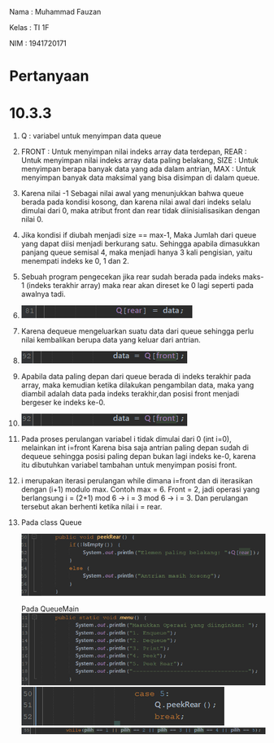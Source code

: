 Nama    : Muhammad Fauzan

Kelas   : TI 1F

NIM     : 1941720171

# Pertanyaan #

# 10.3.3 #

1. Q : variabel untuk menyimpan data queue

2. FRONT : Untuk menyimpan nilai indeks array data terdepan,
REAR : Untuk menyimpan nilai indeks array data paling belakang,
SIZE : Untuk menyimpan berapa banyak data yang ada dalam antrian,
MAX : Untuk menyimpan banyak data maksimal yang bisa disimpan di 
dalam queue.

3. Karena nilai -1 Sebagai nilai awal yang menunjukkan bahwa 
queue berada pada kondisi kosong, dan karena nilai awal dari 
indeks selalu dimulai dari 0, maka atribut front dan 
rear tidak diinisialisasikan dengan nilai 0. 

4. Jika kondisi if diubah menjadi size == max-1,
Maka Jumlah dari queue yang dapat diisi menjadi berkurang satu. 
Sehingga apabila dimasukkan panjang queue semisal 4, maka menjadi 
hanya 3 kali pengisian, yaitu menempati indeks ke 0, 1 dan 2.

5. Sebuah program pengecekan jika rear sudah berada pada indeks 
maks-1 (indeks terakhir array) maka rear akan direset ke 0 lagi 
seperti pada awalnya tadi. 

6. <img src = "5.png">

7. Karena dequeue mengeluarkan suatu data dari queue sehingga 
perlu nilai kembalikan berupa data yang keluar dari antrian. 

8. <img src = "8&9.png">

9. Apabila data paling depan dari queue berada di indeks terakhir 
pada array, maka kemudian ketika dilakukan pengambilan data, maka 
yang diambil adalah data pada indeks terakhir,dan posisi front menjadi bergeser ke indeks ke-0.

10. <img src = "8&9.png">

11.  Pada proses perulangan variabel i tidak dimulai dari 0 (int 
i=0), melainkan int i=front Karena bisa saja antrian paling depan 
sudah di dequeue sehingga posisi paling depan bukan lagi indeks 
ke-0, karena itu dibutuhkan variabel tambahan untuk menyimpan 
posisi front.

12. i merupakan iterasi perulangan while dimana i=front dan di 
iterasikan dengan (i+1) modulo max. Contoh max = 6. Front = 2,
jadi operasi yang berlangsung i = (2+1) mod 6 → i = 3 mod 6 → i = 3. Dan perulangan tersebut akan berhenti ketika nilai i = rear.

13. Pada class Queue

    <img src = "queue.png">

    Pada QueueMain
    <img src = "Main1.png">
    <img src = "Main2.png">
    <img src = "Main3.png">